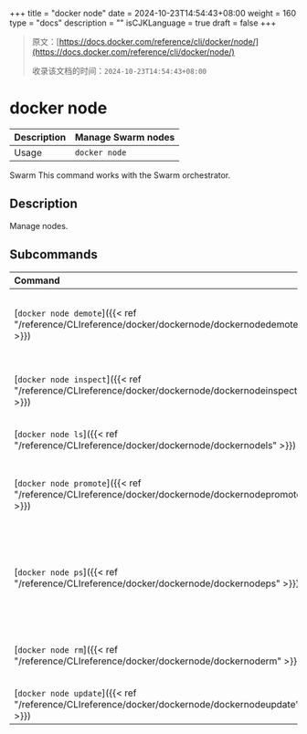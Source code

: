 +++
title = "docker node"
date = 2024-10-23T14:54:43+08:00
weight = 160
type = "docs"
description = ""
isCJKLanguage = true
draft = false
+++

> 原文：[https://docs.docker.com/reference/cli/docker/node/](https://docs.docker.com/reference/cli/docker/node/)
>
> 收录该文档的时间：`2024-10-23T14:54:43+08:00`

# docker node

| Description | Manage Swarm nodes |
| :---------- | ------------------ |
| Usage       | `docker node`      |

Swarm This command works with the Swarm orchestrator.

## Description

Manage nodes.

## Subcommands

| Command                                                      | Description                                                  |
| :----------------------------------------------------------- | :----------------------------------------------------------- |
| [`docker node demote`]({{< ref "/reference/CLIreference/docker/dockernode/dockernodedemote" >}}) | Demote one or more nodes from manager in the swarm           |
| [`docker node inspect`]({{< ref "/reference/CLIreference/docker/dockernode/dockernodeinspect" >}}) | Display detailed information on one or more nodes            |
| [`docker node ls`]({{< ref "/reference/CLIreference/docker/dockernode/dockernodels" >}}) | List nodes in the swarm                                      |
| [`docker node promote`]({{< ref "/reference/CLIreference/docker/dockernode/dockernodepromote" >}}) | Promote one or more nodes to manager in the swarm            |
| [`docker node ps`]({{< ref "/reference/CLIreference/docker/dockernode/dockernodeps" >}}) | List tasks running on one or more nodes, defaults to current node |
| [`docker node rm`]({{< ref "/reference/CLIreference/docker/dockernode/dockernoderm" >}}) | Remove one or more nodes from the swarm                      |
| [`docker node update`]({{< ref "/reference/CLIreference/docker/dockernode/dockernodeupdate" >}}) | Update a node                                                |
